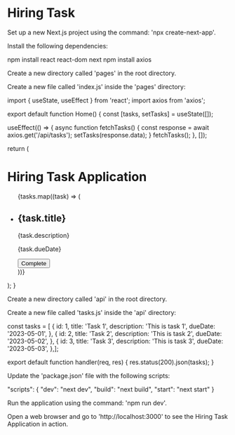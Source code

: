 # Hiring Task

Set up a new Next.js project using the command: 'npx create-next-app'.

Install the following dependencies:

npm install react react-dom next
npm install axios


Create a new directory called 'pages' in the root directory.

Create a new file called 'index.js' inside the 'pages' directory:

import { useState, useEffect } from 'react';
import axios from 'axios';

export default function Home() {
  const [tasks, setTasks] = useState([]);

  useEffect(() => {
    async function fetchTasks() {
      const response = await axios.get('/api/tasks');
      setTasks(response.data);
    }
    fetchTasks();
  }, []);

  return (
    <div>
      <h1>Hiring Task Application</h1>
      <ul>
        {tasks.map((task) => (
          <li key={task.id}>
            <h2>{task.title}</h2>
            <p>{task.description}</p>
            <p>{task.dueDate}</p>
            <button>Complete</button>
          </li>
        ))}
      </ul>
    </div>
  );
}


Create a new directory called 'api' in the root directory.

Create a new file called 'tasks.js' inside the 'api' directory:

const tasks = [  {    id: 1,    title: 'Task 1',    description: 'This is task 1',    dueDate: '2023-05-01',  },  {    id: 2,    title: 'Task 2',    description: 'This is task 2',    dueDate: '2023-05-02',  },  {    id: 3,    title: 'Task 3',    description: 'This is task 3',    dueDate: '2023-05-03',  },];

export default function handler(req, res) {
  res.status(200).json(tasks);
}


Update the 'package.json' file with the following scripts:

"scripts": {
  "dev": "next dev",
  "build": "next build",
  "start": "next start"
}


Run the application using the command: 'npm run dev'.

Open a web browser and go to 'http://localhost:3000' to see the Hiring Task Application in action.
